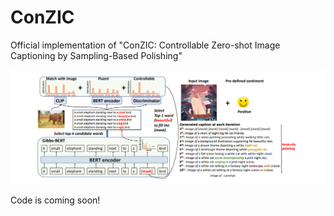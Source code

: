 # ConZIC
Official implementation of "ConZIC: Controllable Zero-shot Image Captioning by Sampling-Based Polishing"

![image](framework.png)

Code is coming soon!

